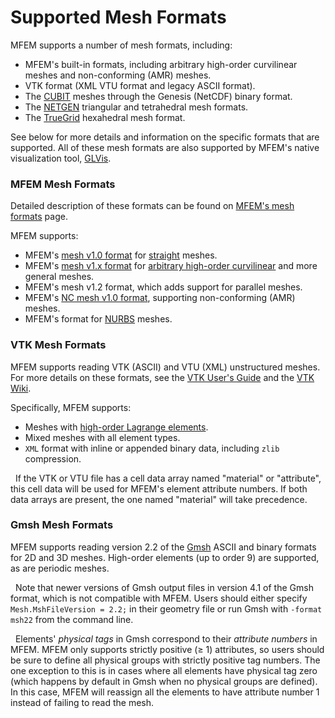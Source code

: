 # Supported Mesh Formats

MFEM supports a number of mesh formats, including:

  - MFEM's built-in formats, including arbitrary high-order curvilinear meshes
    and non-conforming (AMR) meshes.
  - VTK format (XML VTU format and legacy ASCII format).
  - The [CUBIT](https://cubit.sandia.gov/) meshes through the Genesis (NetCDF)
    binary format.
  - The [NETGEN](https://sourceforge.net/projects/netgen-mesher/) triangular and
    tetrahedral mesh formats.
  - The [TrueGrid](http://www.truegrid.com/) hexahedral mesh format.

See below for more details and information on the specific formats that are
supported. All of these mesh formats are also supported by MFEM's native
visualization tool, [GLVis](https://glvis.org/).


### MFEM Mesh Formats

Detailed description of these formats can be found on [MFEM's mesh
formats](mesh-format-v1.0.md) page.

MFEM supports:

  - MFEM's [mesh v1.0 format](mesh-format-v1.0.md#mfem-mesh-v10) for
    [straight](mesh-format-v1.0.md#straight-meshes) meshes.
  - MFEM's [mesh v1.x format](mesh-format-v1.x.md) for [arbitrary high-order
    curvilinear](mesh-format-v1.0.md#curvilinear-and-more-general-meshes) and
    more general meshes.
  - MFEM's mesh v1.2 format, which adds support for parallel meshes.
  - MFEM's [NC mesh v1.0 format](mesh-format-v1.0.md#mfem-nc-mesh-v10),
    supporting non-conforming (AMR) meshes.
  - MFEM's format for [NURBS](mesh-format-v1.0.md#nurbs-meshes) meshes.

### VTK Mesh Formats

MFEM supports reading VTK (ASCII) and VTU (XML) unstructured meshes. For more details on
these formats, see the [VTK User's
Guide](https://vtk.org/wp-content/uploads/2015/04/file-formats.pdf) and the [VTK
Wiki](https://vtk.org/Wiki/VTK_XML_Formats).

Specifically, MFEM supports:

- Meshes with [high-order Lagrange
  elements](https://blog.kitware.com/modeling-arbitrary-order-lagrange-finite-elements-in-the-visualization-toolkit/).
- Mixed meshes with all element types.
- `XML` format with inline or appended binary data, including `zlib` compression.

<i class="fa fa-info-circle" style="color:green"></i>&nbsp;
If the VTK or VTU file has a cell data array named "material" or "attribute",
this cell data will be used for MFEM's element attribute numbers. If both data
arrays are present, the one named "material" will take precedence.

### Gmsh Mesh Formats

MFEM supports reading version 2.2 of the [Gmsh](https://gmsh.info/) ASCII and
binary formats for 2D and 3D meshes. High-order elements (up to order 9) are
supported, as are periodic meshes.

<i class="fa fa-warning" style="color:red"></i>&nbsp;
Note that newer versions of Gmsh output files in version 4.1 of the Gmsh format,
which is not compatible with MFEM. Users should either specify
`Mesh.MshFileVersion = 2.2;` in their geometry file or run Gmsh with `-format
msh22` from the command line.

<i class="fa fa-info-circle" style="color:green"></i>&nbsp;
Elements' _physical tags_ in Gmsh correspond to their _attribute numbers_ in
MFEM. MFEM only supports strictly positive (&#8805; 1) attributes, so users
should be sure to define all physical groups with strictly positive tag numbers.
The one exception to this is in cases where all elements have physical tag zero
(which happens by default in Gmsh when no physical groups are defined). In this
case, MFEM will reassign all the elements to have attribute number 1 instead of
failing to read the mesh.
